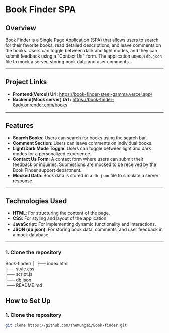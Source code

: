 # Book Finder SPA

## Overview

Book Finder is a Single Page Application (SPA) that allows users to search for their favorite books, read detailed descriptions, and leave comments on the books. Users can toggle between dark and light modes, and they can submit feedback using a "Contact Us" form. The application uses a `db.json` file to mock a server, storing book data and user comments.

---
## Project Links
- **Frontend(Vercel) Url:** https://book-finder-steel-gamma.vercel.app/
- **Backend(Mock server) Url :**  https://book-finder-8ady.onrender.com/books
---

## Features

- **Search Books**: Users can search for books using the search bar.
- **Comment Section**: Users can leave comments on individual books.
- **Light/Dark Mode Toggle**: Users can toggle between light and dark modes for a personalized experience.
- **Contact Us Form**: A contact form where users can submit their feedback or inquiries. Submissions are mocked to be received by the Book Finder support department.
- **Mocked Data**: Book data is stored in a `db.json` file to simulate a server response.

---

## Technologies Used

- **HTML**: For structuring the content of the page.
- **CSS**: For styling and layout of the application.
- **JavaScript**: For implementing dynamic functionality and interactions.
- **JSON (db.json)**: For storing book data, comments, and user feedback in a mock database.

---

### 1. Clone the repository

Book-finder/
│
├── index.html            
├── style.css            
├── script.js             
├── db.json               
└── README.md   

## How to Set Up

### 1. Clone the repository

```bash
git clone https://github.com/theMungai/Book-finder.git

          

